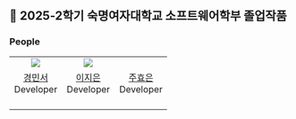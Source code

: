 ## 🌟 2025-2학기 숙명여자대학교 소프트웨어학부 졸업작품


### People
<table>
  <tr>
    <td align="center" valign="top" width="33%"><a href="https://github.com/mxinseo"><img src="https://avatars.githubusercontent.com/u/110973127?v=4" ></a></td>
    <td align="center" valign="top" width="33%"><a href="https://github.com/ljinny"><img src="https://avatars.githubusercontent.com/u/104649081?v=4" ></a></td>
    <td align="center" valign="top" width="33%"><a href=""><img src="" ></a></td>
  </tr>
  <tr>
    <td align="center" valign="top"><a href = "https://github.com/mxinseo">경민서</a><br>Developer</td>
    <td align="center" valign="top"><a href = "https://github.com/ljinny">이지은</a><br>Developer</td>
    <td align="center" valign="top"><a href = "">주효은</a><br>Developer</td>
  </tr>
  <tr>
    <td valign="top"> <!-- 경민서 -->
        <ul>
        </ul>
    </td>
    <td valign="top"> <!-- 이지은 -->
        <ul>
        </ul>
    </td> 
    <td valign="top"> <!-- 주효은 -->
        <ul>
        </ul>
    </td>
  </tr>
</table>
